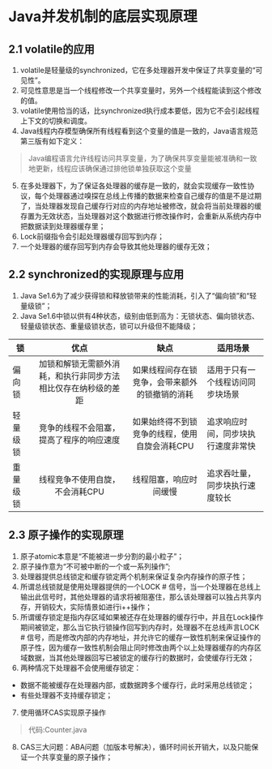 # Java并发机制的底层实现原理

## 2.1 volatile的应用

1. volatile是轻量级的synchronized，它在多处理器开发中保证了共享变量的“可见性”。
2. 可见性意思是当一个线程修改一个共享变量时，另外一个线程能读到这个修改的值。
3. volatile使用恰当的话，比synchronized执行成本要低，因为它不会引起线程上下文的切换和调度。
4. Java线程内存模型确保所有线程看到这个变量的值是一致的，Java语言规范第三版有如下定义：
>Java编程语言允许线程访问共享变量，为了确保共享变量能被准确和一致地更新，线程应该确保通过排他锁单独获取这个变量

5. 在多处理器下，为了保证各处理器的缓存是一致的，就会实现缓存一致性协议，每个处理器通过嗅探在总线上传播的数据来检查自己缓存的值是不是过期了，当处理器发现自己缓存行对应的内存地址被修改，就会将当前处理器的缓存置为无效状态，当处理器对这个数据进行修改操作时，会重新从系统内存中把数据读到处理器缓存里；
6. Lock前缀指令会引起处理器缓存回写到内存；
7. 一个处理器的缓存回写到内存会导致其他处理器的缓存无效；

## 2.2 synchronized的实现原理与应用

1. Java Se1.6为了减少获得锁和释放锁带来的性能消耗，引入了“偏向锁”和“轻量级锁”；
2. Java Se1.6中锁以供有4种状态，级别由低到高为：无锁状态、偏向锁状态、轻量级锁状态、重量级锁状态，锁可以升级但不能降级；

| 锁      | 优点 | 缺点 | 适用场景 |
| -       | :-:     | :-:    | - |
| 偏向锁   | 加锁和解锁无需额外消耗，和执行非同步方法相比仅存在纳秒级的差距 | 如果线程间存在锁竞争，会带来额外的锁撤销的消耗 | 适用于只有一个线程访问同步块场景 | 
| 轻量级锁 | 竞争的线程不会阻塞，提高了程序的响应速度 | 如果始终得不到锁竞争的线程，使用自旋会消耗CPU | 追求响应时间，同步块执行速度非常快 | 
| 重量级锁 | 线程竞争不使用自旋，不会消耗CPU | 线程阻塞，响应时间缓慢 | 追求吞吐量，同步块执行速度较长 |

## 2.3 原子操作的实现原理

1. 原子atomic本意是“不能被进一步分割的最小粒子”；
2. 原子操作意为“不可被中断的一个或一系列操作”;
3. 处理器提供总线锁定和缓存锁定两个机制来保证复杂内存操作的原子性；
4. 所谓总线锁就是使用处理器提供的一个LOCK # 信号，当一个处理器在总线上输出此信号时，其他处理器的请求将被阻塞住，那么该处理器可以独占共享内存，开销较大，实际情景如进行i++操作；
5. 所谓缓存锁定是指内存区域如果被还存在处理器的缓存行中，并且在Lock操作期间被锁定，那么当它执行锁操作回写到内存时，处理器不在总线声言LOCK # 信号，而是修改内部的内存地址，并允许它的缓存一致性机制来保证操作的原子性，因为缓存一致性机制会阻止同时修改由两个以上处理器缓存的内存区域数据，当其他处理器回写已被锁定的缓存行的数据时，会使缓存行无效；
6. 两种情况下处理器不会使用缓存锁定：

  * 数据不能被缓存在处理器内部，或数据跨多个缓存行，此时采用总线锁定；
  * 有些处理器不支持缓存锁定；

7. 使用循环CAS实现原子操作
>代码:Counter.java

8. CAS三大问题：ABA问题（加版本号解决），循环时间长开销大，以及只能保证一个共享变量的原子操作；